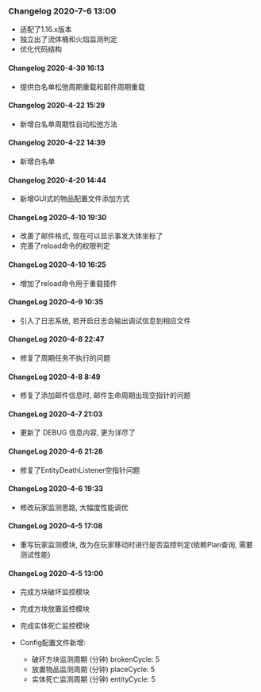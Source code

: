 ### Changelog 2020-7-6 13:00
- 适配了1.16.x版本
- 独立出了流体桶和火焰监测判定
- 优化代码结构

#### Changelog 2020-4-30 16:13
- 提供白名单松弛周期重载和邮件周期重载

#### Changelog 2020-4-22 15:29
- 新增白名单周期性自动松弛方法

#### Changelog 2020-4-22 14:39
- 新增白名单

#### Changelog 2020-4-20 14:44
- 新增GUI式的物品配置文件添加方式

#### ChangeLog 2020-4-10 19:30
- 改善了邮件格式, 现在可以显示事发大体坐标了
- 完善了reload命令的权限判定

#### ChangeLog 2020-4-10 16:25
- 增加了reload命令用于重载插件

#### ChangeLog 2020-4-9 10:35
- 引入了日志系统, 若开启日志会输出调试信息到相应文件

#### ChangeLog 2020-4-8 22:47
- 修复了周期任务不执行的问题

#### ChangeLog 2020-4-8 8:49
- 修复了添加邮件信息时, 邮件生命周期出现空指针的问题

#### ChangeLog 2020-4-7 21:03
- 更新了 DEBUG 信息内容, 更为详尽了

#### ChangeLog 2020-4-6 21:28
- 修复了EntityDeathListener空指针问题

#### ChangeLog 2020-4-6 19:33
- 修改玩家监测思路, 大幅度性能调优

#### ChangeLog 2020-4-5 17:08
- 重写玩家监测模块, 改为在玩家移动时进行是否监控判定(依赖Plan查询, 需要测试性能)

#### ChangeLog 2020-4-5 13:00
- 完成方块破坏监控模块
- 完成方块放置监控模块
- 完成实体死亡监控模块

- Config配置文件新增:
    - 破坏方块监测周期 (分钟)
	brokenCycle: 5
	- 放置物品监测周期 (分钟)
	placeCycle: 5
	- 实体死亡监测周期 (分钟)
	entityCycle: 5